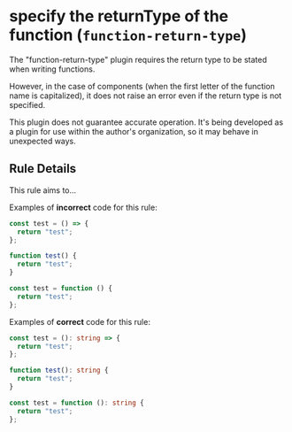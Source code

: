 # specify the returnType of the function (`function-return-type`)

The "function-return-type" plugin requires the return type to be stated when writing functions.

However, in the case of components (when the first letter of the function name is capitalized), it does not raise an error even if the return type is not specified.

This plugin does not guarantee accurate operation. It's being developed as a plugin for use within the author's organization, so it may behave in unexpected ways.

## Rule Details

This rule aims to...

Examples of **incorrect** code for this rule:

```ts
const test = () => {
  return "test";
};

function test() {
  return "test";
}

const test = function () {
  return "test";
};
```

Examples of **correct** code for this rule:

```ts
const test = (): string => {
  return "test";
};

function test(): string {
  return "test";
}

const test = function (): string {
  return "test";
};
```
